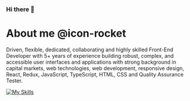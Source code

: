 ### Hi there 👋

# **About me** @icon-rocket

Driven, flexible, dedicated, collaborating and highly skilled Front-End Developer with 5+ years of experience building robust, 
complex, and accessible user interfaces and applications with strong background in capital markets, web technologies, web development, 
responsive design, React, Redux, JavaScript, TypeScript, HTML, CSS and Quality Assurance Tester.

[![My Skills](https://skillicons.dev/icons?i=html,css,sass,react,redux,ts,bootstrap,tailwind,angular)](https://skillicons.dev)
